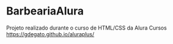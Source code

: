 # BarbeariaAlura
Projeto realizado durante o curso de HTML/CSS da Alura Cursos
https://gdegato.github.io/aluraplus/
